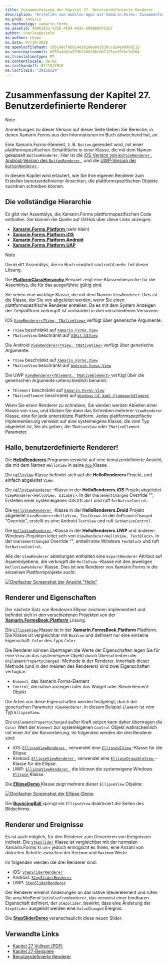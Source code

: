 ```yaml
---
title: Zusammenfassung der Kapitel 27. Benutzerdefinierte Renderer
description: 'Erstellen von mobilen Apps mit Xamarin.Forms: Zusammenfassung der Kapitel 27. Benutzerdefinierte Renderer'
ms.prod: xamarin
ms.technology: xamarin-forms
ms.assetid: 49961953-9336-4FD4-A42F-6D9B05FF52E7
author: charlespetzold
ms.author: chape
ms.date: 07/18/2018
ms.openlocfilehash: c8b149cfeb814e2a1e0a0d1b38cca24ea096d112
ms.sourcegitcommit: 8555a4dd1a579b2206f86c867125ee20fbc3d264
ms.translationtype: MT
ms.contentlocale: de-DE
ms.lasthandoff: 07/19/2018
ms.locfileid: "39156524"
---
```

# <a name="summary-of-chapter-27-custom-renderers"></a>Zusammenfassung der Kapitel 27. Benutzerdefinierte Renderer

> [!NOTE] 
> Anmerkungen zu dieser Version auf dieser Seite Geben Sie Bereiche, in denen Xamarin.Forms aus den Informationen im Buch abweichend hat, an.

Eine Xamarin.Forms-Element, z. B. `Button` gerendert wird, mit einer plattformspezifischen-Schaltfläche in einer Klasse, die mit dem Namen gekapselt `ButtonRenderer`.  Hier ist die [iOS-Version von `ButtonRenderer` ](https://github.com/xamarin/Xamarin.Forms/blob/master/Xamarin.Forms.Platform.iOS/Renderers/ButtonRenderer.cs), [Android-Version des `ButtonRenderer` ](https://github.com/xamarin/Xamarin.Forms/blob/master/Xamarin.Forms.Platform.Android/Renderers/ButtonRenderer.cs), und die [UWP-Version der `ButtonRenderer` ](https://github.com/xamarin/Xamarin.Forms/blob/master/Xamarin.Forms.Platform.UAP/ButtonRenderer.cs).

In diesem Kapitel wird erläutert, wie Sie Ihre eigenen Renderer zum Erstellen benutzerdefinierter Ansichten, die plattformspezifischen Objekte zuordnen schreiben können.

## <a name="the-complete-class-hierarchy"></a>Die vollständige Hierarchie

Es gibt vier Assemblys, die Xamarin.Forms plattformspezifischen Code enthalten.
Sie können die Quelle auf GitHub über diese Links anzeigen:

- [**Xamarin.Forms.Platform** ](https://github.com/xamarin/Xamarin.Forms/tree/master/Xamarin.Forms.Platform) (sehr klein)
- [**Xamarin.Forms.Platform.iOS**](https://github.com/xamarin/Xamarin.Forms/tree/master/Xamarin.Forms.Platform.iOS)
- [**Xamarin.Forms.Platform.Android**](https://github.com/xamarin/Xamarin.Forms/tree/master/Xamarin.Forms.Platform.Android)
- [**Xamarin.Forms.Platform.UAP**](https://github.com/xamarin/Xamarin.Forms/tree/master/Xamarin.Forms.Platform.UAP)

> [!NOTE]
> Die `WinRT` Assemblys, die im Buch erwähnt sind nicht mehr Teil dieser Lösung. 

Die [ **PlatformClassHierarchy** ](https://github.com/xamarin/xamarin-forms-book-samples/tree/master/Chapter27/PlatformClassHierarchy) Beispiel zeigt eine Klassenhierarchie für die Assemblys, die für das ausgeführte gültig sind.

Sie sehen eine wichtige Klasse, die mit dem Namen `ViewRenderer`. Dies ist die Klasse, der Sie von abgeleitet werden, wenn Sie einen plattformspezifische Renderer erstellen. Da es mit dem System Anzeigen der Zielplattform verknüpft ist vorhanden in drei verschiedenen Versionen:

IOS [ `ViewRenderer<TView, TNativeView>` ](https://github.com/xamarin/Xamarin.Forms/blob/master/Xamarin.Forms.Platform.iOS/ViewRenderer.cs#L25) verfügt über generische Argumente:

- `TView` beschränkt auf [`Xamarin.Forms.View`](xref:Xamarin.Forms.View)
- `TNativeView` beschränkt auf [`UIKit.UIView`](https://developer.xamarin.com/api/type/UIKit.UIView/)

Die Android [ `ViewRenderer<TView, TNativeView>` ](https://github.com/xamarin/Xamarin.Forms/blob/master/Xamarin.Forms.Platform.Android/ViewRenderer.cs#L17) verfügt über generische Argumente:

- `TView` beschränkt auf [`Xamarin.Forms.View`](xref:Xamarin.Forms.View)
- `TNativeView` beschränkt auf [`Android.Views.View`](https://developer.xamarin.com/api/type/Android.Views.View/)

Die UWP [ `ViewRenderer<TElement, TNativeElement>` ](https://github.com/xamarin/Xamarin.Forms/blob/master/Xamarin.Forms.Platform.UAP/ViewRenderer.cs#L6) verfügt über die generischen Argumente unterschiedlich benannt:

- `TElement` beschränkt auf [`Xamarin.Forms.View`](xref:Xamarin.Forms.View)
- `TNativeElement` beschränkt auf [`Windows.UI.Xaml.FrameworkElement`](/uwp/api/Windows.UI.Xaml.FrameworkElement)

Wenn Sie einen Renderer zu schreiben, Sie werden werden Ableiten einer Klasse von `View`, und klicken Sie dann das Schreiben mehrerer `ViewRenderer` Klasse, eine für jede unterstützte Plattform. Jedes plattformspezifische Implementierung verweist auf eine systemeigene Klasse, die vom Typ abgeleitet ist, Sie als geben, die `TNativeView` oder `TNativeElement` Parameter.

## <a name="hello-custom-renderers"></a>Hallo, benutzerdefinierte Renderer!

Die [ **HelloRenderers** ](https://github.com/xamarin/xamarin-forms-book-samples/tree/master/Chapter27/HelloRenderers) Programm verweist auf eine benutzerdefinierte Ansicht, die mit dem Namen `HelloView` in seine [ `App` ](https://github.com/xamarin/xamarin-forms-book-samples/blob/master/Chapter27/HelloRenderers/HelloRenderers/HelloRenderers/App.cs) Klasse.

Die [ `HelloView` ](https://github.com/xamarin/xamarin-forms-book-samples/blob/master/Chapter27/HelloRenderers/HelloRenderers/HelloRenderers/HelloView.cs) Klasse befindet sich auf die **HelloRenderers** Projekt, und einfach abgeleitet `View`.

Die [ `HelloViewRenderer` ](https://github.com/xamarin/xamarin-forms-book-samples/blob/master/Chapter27/HelloRenderers/HelloRenderers/HelloRenderers.iOS/HelloViewRenderer.cs) -Klasse in der **HelloRenderers.iOS** Projekt abgeleitet `ViewRenderer<HelloView, UILabel>`. In der `OnElementChanged` Override "", Erstellen einer systemeigenen iOS `UILabel` und ruft `SetNativeControl`.

Die [ `HelloViewRenderer` ](https://github.com/xamarin/xamarin-forms-book-samples/blob/master/Chapter27/HelloRenderers/HelloRenderers/HelloRenderers.Droid/HelloViewRenderer.cs) -Klasse in der **HelloRenderers.Droid** Projekt abgeleitet `ViewRenderer<HelloView, TextView>`. In der `OnElementChanged` "Override", erstellt es eine Android `TextView` und ruft `SetNativeControl`.

Die [ `HelloViewRenderer` ](https://github.com/xamarin/xamarin-forms-book-samples/blob/master/Chapter27/HelloRenderers/HelloRenderers/HelloRenderers.UWP/HelloViewRenderer.cs) -Klasse in der **HelloRenderers.UWP** und anderen Windows-Projekten leitet sich von `ViewRenderer<HelloView, TextBlock>`. In der `OnElementChanged` Override "", erstellt eine Windows `TextBlock` und ruft `SetNativeControl`.

Alle der `ViewRenderer` ableitungen enthalten eine `ExportRenderer` Attribut auf Assemblyebene, die verknüpft die `HelloView` -Klasse mit den jeweiligen `HelloViewRenderer` Klasse. Dies ist wie Renderer von Xamarin.Forms in die einzelnen Plattformprojekte sucht:

[![Dreifacher Screenshot der Ansicht "Hello"](images/ch27fg02-small.png "benutzerdefinierten Renderern")](images/ch27fg02-large.png#lightbox "benutzerdefinierten Renderern")

## <a name="renderers-and-properties"></a>Renderer und Eigenschaften

Der nächste Satz von Renderern Ellipse zeichnen implementiert und befindet sich in den verschiedenen Projekten von der [ **Xamarin.FormsBook.Platform** ](https://github.com/xamarin/xamarin-forms-book-samples/tree/master/Libraries/Xamarin.FormsBook.Platform) Lösung.

Die [ `EllipseView` ](https://github.com/xamarin/xamarin-forms-book-samples/blob/master/Libraries/Xamarin.FormsBook.Platform/Xamarin.FormsBook.Platform/EllipseView.cs) Klasse ist in der **Xamarin.FormsBook.Platform** Plattform. Die Klasse ist vergleichbar mit `BoxView` und definiert nur eine einzelne Eigenschaft: `Color` des Typs `Color`.

Die Renderer können übertragen die Werte der Eigenschaften legen Sie für eine `View` an das systemeigene Objekt durch Überschreiben der `OnElementPropertyChanged` -Methode in der Renderer. Innerhalb dieser Methode (und in den meisten des Renderers) sind zwei Eigenschaften verfügbar:

- `Element`, das Xamarin.Forms-Element
- `Control`, die native anzeigen oder das Widget oder Steuerelement-Objekt

Die Arten von diese Eigenschaften werden festgelegt, durch die generischen Parameter `ViewRenderer`. In diesem Beispiel `Element` ist vom Typ `EllipseView`.

Die `OnElementPropertyChanged` außer Kraft setzen kann daher übertragen die `Color` Wert der `Element` zur systemeigenen `Control` Objekt wahrscheinlich mit einer Art der Konvertierung. Im folgenden werden die drei Renderer sind:

- iOS: [ `EllipseViewRenderer` ](https://github.com/xamarin/xamarin-forms-book-samples/blob/master/Libraries/Xamarin.FormsBook.Platform/Xamarin.FormsBook.Platform.iOS/EllipseViewRenderer.cs), verwendet eine [ `EllipseUIView` ](https://github.com/xamarin/xamarin-forms-book-samples/blob/master/Libraries/Xamarin.FormsBook.Platform/Xamarin.FormsBook.Platform.iOS/EllipseUIView.cs) -Klasse für die Ellipse.
- Android: [ `EllipseViewRenderer` ](https://github.com/xamarin/xamarin-forms-book-samples/blob/master/Libraries/Xamarin.FormsBook.Platform/Xamarin.FormsBook.Platform.Android/EllipseViewRenderer.cs), verwendet eine [ `EllipseDrawableView` ](https://github.com/xamarin/xamarin-forms-book-samples/blob/master/Libraries/Xamarin.FormsBook.Platform/Xamarin.FormsBook.Platform.Android/EllipseDrawableView.cs) -Klasse für die Ellipse.
- UWP: [ `EllipseViewRenderer` ](https://github.com/xamarin/xamarin-forms-book-samples/blob/master/Libraries/Xamarin.FormsBook.Platform/Xamarin.FormsBook.Platform.WinRT/EllipseViewRenderer.cs), die können die systemeigene Windows [ `Ellipse` ](/uwp/api/Windows.UI.Xaml.Shapes.Ellipse) Klasse.

Die [ **EllipseDemo** ](https://github.com/xamarin/xamarin-forms-book-samples/tree/master/Chapter27/EllipseDemo) Klasse zeigt mehrere dieser `EllipseView` Objekte:

[![Dreifacher Screenshot der Ellipse-Demo](images/ch27fg03-small.png "EllipseView benutzerdefinierten Renderern")](images/ch27fg03-large.png#lightbox "EllipseView benutzerdefinierten Renderern")

Die [ **BouncingBall** ](https://github.com/xamarin/xamarin-forms-book-samples/tree/master/Chapter27/BouncingBall) springt ein `EllipseView` deaktiviert die Seiten des Bildschirms.

## <a name="renderers-and-events"></a>Renderer und Ereignisse

Es ist auch möglich, für den Renderer zum Generieren von Ereignissen indirekt. Die [ `StepSlider` ](https://github.com/xamarin/xamarin-forms-book-samples/blob/master/Libraries/Xamarin.FormsBook.Platform/Xamarin.FormsBook.Platform/StepSlider.cs) Klasse ist vergleichbar mit der normalen Xamarin.Forms `Slider` jedoch ermöglicht es Ihnen, eine Anzahl von diskreten Schritte zwischen der `Minimum` und `Maximum` Werte.

Im folgenden werden die drei Renderer sind:

- iOS: [`StepSliderRenderer`](https://github.com/xamarin/xamarin-forms-book-samples/blob/master/Libraries/Xamarin.FormsBook.Platform/Xamarin.FormsBook.Platform.iOS/StepSliderRenderer.cs)
- Android: [`StepSliderRenderer`](https://github.com/xamarin/xamarin-forms-book-samples/blob/master/Libraries/Xamarin.FormsBook.Platform/Xamarin.FormsBook.Platform.Android/StepSliderRenderer.cs)
- UWP: [`StepSliderRenderer`](https://github.com/xamarin/xamarin-forms-book-samples/blob/master/Libraries/Xamarin.FormsBook.Platform/Xamarin.FormsBook.Platform.WinRT/StepSliderRenderer.cs)

Der Renderer erkennt Änderungen an das native Steuerelement und rufen Sie anschließend `SetValueFromRenderer`, das verweist einer bindbaren Eigenschaft definiert, der `StepSlider`, bewirkt, dass eine Änderung der `StepSlider` ausgelöst werden eine `ValueChanged` Ereignis.

Die [ **StepSliderDemo** ](https://github.com/xamarin/xamarin-forms-book-samples/tree/master/Chapter27/StepSliderDemo) veranschaulicht diese neuen Slider.



## <a name="related-links"></a>Verwandte Links

- [Kapitel 27 Volltext (PDF)](https://download.xamarin.com/developer/xamarin-forms-book/XamarinFormsBook-Ch27-Apr2016.pdf)
- [Kapitel 27-Beispiele](https://github.com/xamarin/xamarin-forms-book-samples/tree/master/Chapter27)
- [Benutzerdefinierte Renderer](~/xamarin-forms/app-fundamentals/custom-renderer/index.md)
